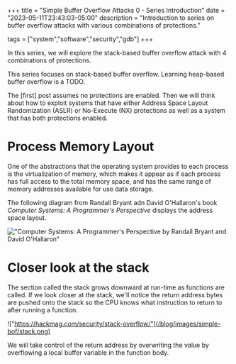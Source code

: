 +++
title = "Simple Buffer Overflow Attacks 0 - Series Introduction"
date = "2023-05-11T23:43:03-05:00"
description = "Introduction to series on buffer overflow attacks with various combinations of protections."

tags = ["system","software","security","gdb"]
+++


In this series, we will explore the stack-based buffer overflow attack with 4 combinations of protections.

This series focuses on stack-based buffer overflow. Learning heap-based buffer overflow is a TODO.

The [first] post assumes no protections are enabled. Then we will think about how to exploit systems that have either Address Space Layout Randomization (ASLR) or No-Execute (NX) protections as well as a system that has both protections enabled.


# Process Memory Layout

One of the abstractions that the operating system provides to each process is the virtualization of memory, which makes it appear as if each process has full access to the total memory space, and has the same range of memory addresses available for use data storage.

The following diagram from Randall Bryant adn David O'Hallaron's book _Computer Systems: A Programmer's Perspective_ displays the address space layout.

!["Computer Systems: A Programmer's Perspective by Randall Bryant and David O'Hallaron"](/blog/images/simple-bof/memory.png)


# Closer look at the stack

The section called the stack grows downward at run-time as functions are called. If we look closer at the stack, we'll notice the return address bytes are pushed onto the stack so the CPU knows what instruction to return to after running a function.

!["https://hackmag.com/security/stack-overflow/"](/blog/images/simple-bof/stack.png)

We will take control of the return address by overwriting the value by overflowing a local buffer variable in the function body.
